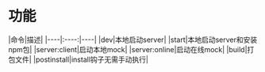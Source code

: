 # 功能
|命令|描述|
|----|:----:|----|
|dev|本地启动server|
|start|本地启动server和安装npm包|
|server:client|启动本地mock|
|server:online|启动在线mock|
|build|打包文件|
|postinstall|install钩子无需手动执行|
